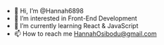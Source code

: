- 👋 Hi, I’m @Hannah6898
- 👀 I’m interested in Front-End Development 
- 🌱 I’m currently learning React & JavaScript
- 📫 How to reach me HannahOsibodu@gmail.com

<!---
Hannah6898/Hannah6898 is a ✨ special ✨ repository because its `README.md` (this file) appears on your GitHub profile.
You can click the Preview link to take a look at your changes.
--->
